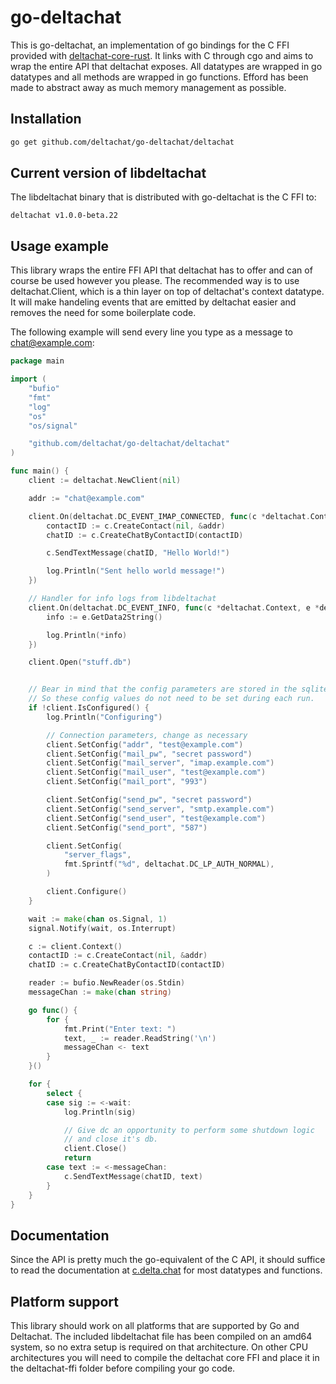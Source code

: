 # go-deltachat
This is go-deltachat, an implementation of go bindings for the C FFI provided with
[deltachat-core-rust](https://github.com/deltachat/deltachat-core-rust). It links with C
through cgo and aims to wrap the entire API that deltachat exposes. All datatypes are
wrapped in go datatypes and all methods are wrapped in go functions. Efford has been made
to abstract away as much memory management as possible.

## Installation

```bash
go get github.com/deltachat/go-deltachat/deltachat
```

## Current version of libdeltachat
The libdeltachat binary that is distributed with go-deltachat is the C FFI to:

`deltachat v1.0.0-beta.22`

## Usage example
This library wraps the entire FFI API that deltachat has to offer and can of course be
used however you please. The recommended way is to use deltachat.Client, which is a thin
layer on top of deltachat's context datatype. It will make handeling events that are
emitted by deltachat easier and removes the need for some boilerplate code.

The following example will send every line you type as a message to chat@example.com:
```go
package main

import (
	"bufio"
	"fmt"
	"log"
	"os"
	"os/signal"

	"github.com/deltachat/go-deltachat/deltachat"
)

func main() {
	client := deltachat.NewClient(nil)

	addr := "chat@example.com"

	client.On(deltachat.DC_EVENT_IMAP_CONNECTED, func(c *deltachat.Context, e *deltachat.Event) {
		contactID := c.CreateContact(nil, &addr)
		chatID := c.CreateChatByContactID(contactID)

		c.SendTextMessage(chatID, "Hello World!")

		log.Println("Sent hello world message!")
	})

	// Handler for info logs from libdeltachat
	client.On(deltachat.DC_EVENT_INFO, func(c *deltachat.Context, e *deltachat.Event) {
		info := e.GetData2String()

		log.Println(*info)
	})

	client.Open("stuff.db")


	// Bear in mind that the config parameters are stored in the sqlite database
	// So these config values do not need to be set during each run.
	if !client.IsConfigured() {
		log.Println("Configuring")

		// Connection parameters, change as necessary
		client.SetConfig("addr", "test@example.com")
		client.SetConfig("mail_pw", "secret password")
		client.SetConfig("mail_server", "imap.example.com")
		client.SetConfig("mail_user", "test@example.com")
		client.SetConfig("mail_port", "993")

		client.SetConfig("send_pw", "secret password")
		client.SetConfig("send_server", "smtp.example.com")
		client.SetConfig("send_user", "test@example.com")
		client.SetConfig("send_port", "587")

		client.SetConfig(
			"server_flags",
			fmt.Sprintf("%d", deltachat.DC_LP_AUTH_NORMAL),
		)

		client.Configure()
	}

	wait := make(chan os.Signal, 1)
	signal.Notify(wait, os.Interrupt)

	c := client.Context()
	contactID := c.CreateContact(nil, &addr)
	chatID := c.CreateChatByContactID(contactID)

	reader := bufio.NewReader(os.Stdin)
	messageChan := make(chan string)

	go func() {
		for {
			fmt.Print("Enter text: ")
			text, _ := reader.ReadString('\n')
			messageChan <- text
		}
	}()

	for {
		select {
		case sig := <-wait:
			log.Println(sig)

			// Give dc an opportunity to perform some shutdown logic
			// and close it's db.
			client.Close()
			return
		case text := <-messageChan:
			c.SendTextMessage(chatID, text)
		}
	}
}
```

## Documentation
Since the API is pretty much the go-equivalent of the C API, it should suffice to read the
documentation at [c.delta.chat](https://c.delta.chat) for most datatypes and functions.

## Platform support
This library should work on all platforms that are supported by Go and Deltachat. The
included libdeltachat file has been compiled on an amd64 system, so no extra setup is
required on that architecture. On other CPU architectures you will need to compile the
deltachat core FFI and place it in the deltachat-ffi folder before compiling your go code.
